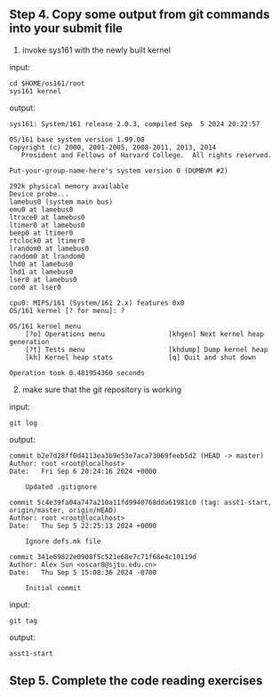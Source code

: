 ## Step 4. Copy some output from git commands into your submit file

1. invoke sys161 with the newly built kernel

input:

```
cd $HOME/os161/root
sys161 kernel
```

output:

```
sys161: System/161 release 2.0.3, compiled Sep  5 2024 20:22:57

OS/161 base system version 1.99.08
Copyright (c) 2000, 2001-2005, 2008-2011, 2013, 2014
   President and Fellows of Harvard College.  All rights reserved.

Put-your-group-name-here's system version 0 (DUMBVM #2)

292k physical memory available
Device probe...
lamebus0 (system main bus)
emu0 at lamebus0
ltrace0 at lamebus0
ltimer0 at lamebus0
beep0 at ltimer0
rtclock0 at ltimer0
lrandom0 at lamebus0
random0 at lrandom0
lhd0 at lamebus0
lhd1 at lamebus0
lser0 at lamebus0
con0 at lser0

cpu0: MIPS/161 (System/161 2.x) features 0x0
OS/161 kernel [? for menu]: ?

OS/161 kernel menu
    [?o] Operations menu                [khgen] Next kernel heap generation
    [?t] Tests menu                     [khdump] Dump kernel heap
    [kh] Kernel heap stats              [q] Quit and shut down

Operation took 0.481954360 seconds
```

2. make sure that the git repository is working

input:

```
git log
```

output:

```
commit b2e7d28ff0d4113ea3b9e53e7aca73069feeb5d2 (HEAD -> master)
Author: root <root@localhost>
Date:   Fri Sep 6 20:24:16 2024 +0000

    Updated .gitignore

commit 5c4e39fa04a747a210a11fd9940768dda61981c0 (tag: asst1-start, origin/master, origin/HEAD)
Author: root <root@localhost>
Date:   Thu Sep 5 22:25:13 2024 +0000

    Ignore defs.mk file

commit 341e69822e0908f5c521e68e7c71f68e4c10119d
Author: Alex Sun <oscar8@sjtu.edu.cn>
Date:   Thu Sep 5 15:08:36 2024 -0700

    Initial commit
```

input:

```
git tag
```

output:
```
asst1-start
```



## Step 5. Complete the code reading exercises

